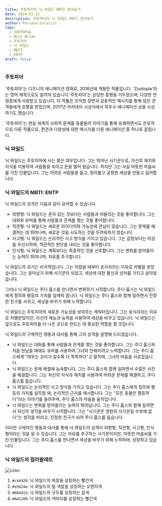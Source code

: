 ```yaml
---
title: 주토피아의 닉 와일드 MBTI 알아보기
date: 2024-01-12
description: 주토피아의 닉 와일드 MBTI 알아보기
author: Persona Colorist
tags:
  - ZOOTOPIA
  - Nick Wilde
  - 주토피아
  - 닉 와일드
  - MBTI
  - ENTP
draft: false
---
```

### 주토피아
'주토피아'는 디즈니의 애니메이션 영화로, 2016년에 개봉한 작품입니다. 'Zootopia'라는 영어 제목으로도 알려져 있습니다.'주토피아'는 상당한 흥행을 거두었으며, 다양한 연령층에게 사랑받고 있습니다. 이 작품은 코믹한 장면과 감동적인 메시지를 통해 많은 관객들에게 호평을 받았으며, 2017년 아카데미 시상식에서 최우수 애니메이션 상을 수상하기도 했습니다.

'주토피아'는 현실 세계의 사회적 문제를 동물들의 이야기를 통해 유쾌하면서도 은유적으로 다룬 작품으로, 편견과 다양성에 대한 메시지를 다룬 애니메이션 중 하나로 꼽힙니다.

### 닉 와일드
닉 와일드는 주토피아에 사는 붉은 여우입니다. 그는 뛰어난 사기꾼으로, 자신의 재치와 지식을 이용하여 사람들을 속이고 돈을 벌어 왔습니다. 하지만 그는 사실 따뜻한 마음씨를 가진 인물입니다. 그는 어려운 사람들을 돕고, 정의롭고 공정한 세상을 만들고 싶어합니다.

### 닉 와일드의 MBTI: ENTP
닉 와일드의 성격은 다음과 같이 요약할 수 있습니다.

- 외향형: 닉 와일드는 혼자 있는 것보다는 사람들과 어울리는 것을 좋아합니다. 그는 대화와 유머를 통해 사람들과 관계를 맺는 것을 좋아합니다.
- 직관형: 닉 와일드는 새로운 아이디어와 가능성에 관심이 많습니다. 그는 문제를 해결하는 데 뛰어나며, 새로운 것을 시도하는 것을 두려워하지 않습니다.
- 사고형: 닉 와일드는 논리적인 사고 방식을 가지고 있습니다. 그는 감정보다는 이성을 우선시하며, 객관적인 판단을 내리는 것을 좋아합니다.
- 인식형: 닉 와일드는 계획보다는 즉흥적인 것을 선호합니다. 그는 변화를 받아들이는 능력이 뛰어나며, 자유를 추구합니다.

닉 와일드의 과거는 비극적입니다. 그는 어렸을 때부터 포식자라는 이유로 차별을 받았습니다. 그는 살아남기 위해 사기꾼이 되었고, 세상에 대한 불신과 상처를 가지고 살아왔습니다.

그러나 닉 와일드는 주디 홉스를 만나면서 변화하기 시작합니다. 주디 홉스는 닉 와일드에게 정의와 평등의 가치를 일깨워 줍니다. 닉 와일드는 주디 홉스와 함께 일하면서 진정한 친구를 사귀고, 세상을 바꾸기 위해 노력합니다.

닉 와일드는 주토피아의 새로운 가능성을 보여주는 캐릭터입니다. 그는 포식자라는 이유로 차별받았지만, 자신의 재능과 능력을 사용하여 세상을 바꾸고 있습니다. 닉 와일드는 앞으로도 주토피아를 더 나은 곳으로 만드는 데 중요한 역할을 할 것입니다.

닉 와일드의 구체적인 행동과 대사를 통해 그의 성격을 설명해 드리겠습니다.

- 닉 와일드는 대화를 통해 사람들과 관계를 맺는 것을 좋아합니다. 그는 주디 홉스와 처음 만났을 때에도 유머를 사용하여 그녀와 친해지려고 노력합니다. 그는 주디 홉스에게 "여우는 꼬리가 길수록 더 똑똑하다"고 말하며, 그녀의 마음을 사로잡습니다.
- 닉 와일드는 문제 해결에 능숙합니다. 그는 주디 홉스와 함께 일하면서 수많은 사건을 해결합니다. 그는 자신의 지식과 재치를 사용하여 어려운 문제를 해결하고, 주디 홉스를 돕습니다.
- 닉 와일드는 논리적인 사고 방식을 가지고 있습니다. 그는 주디 홉스에게 정의와 평등의 가치를 설득할 때, 논리적인 근거를 제시합니다. 그는 "모든 동물은 평등하다"라는 이야기를 들려주며, 주디 홉스의 마음을 움직입니다.
- 닉 와일드는 변화를 받아들이는 능력이 뛰어납니다. 그는 주디 홉스와 함께 일하면서 자신의 생각을 바꾸기 시작합니다. 그는 "사기꾼은 영원히 사기꾼일 수밖에 없다"는 생각을 버리고, 진정한 친구가 되어 주디 홉스를 돕습니다.

이러한 구체적인 행동과 대사를 통해 닉 와일드의 성격이 외향형, 직관형, 사고형, 인식형이라는 것을 알 수 있습니다. 그는 자유를 추구하는 사기꾼이지만, 따뜻한 마음씨를 가진 인물입니다. 그는 주디 홉스를 만나면서 세상을 바꾸기 위해 노력하며, 성장하고 있습니다.

### 닉 와일드의 컬러팔레트

![color](https://i.imgur.com/MfMoOZH.png#center)

1. `#c44420`: 닉 와일드의 복장을 상징하는 빨간색
2. `#d3824e`: 닉 와일드의 털 색깔을 상징하는 오렌지색
3. `#604d15`: 닉 와일드의 구두를 상징하는 갈색
4. `#6d1209`: 닉 와일드의 넥타이를 상징하는 빨간색
